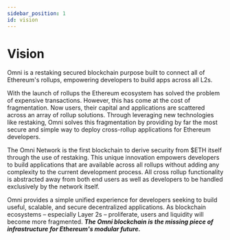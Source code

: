 ```yaml
---
sidebar_position: 1
id: vision
---
```


# Vision

Omni is a restaking secured blockchain purpose built to connect all of Ethereum's rollups, empowering developers to build apps across all L2s.

With the launch of rollups the Ethereum ecosystem has solved the problem of expensive transactions. However, this has come at the cost of fragmentation. Now users, their capital and applications are scattered across an array of rollup solutions. Through leveraging new technologies like restaking, Omni solves this fragmentation by providing by far the most secure and simple way to deploy cross-rollup applications for Ethereum developers.

The Omni Network is the first blockchain to derive security from $ETH itself through the use of restaking. This unique innovation empowers developers to build applications that are available across all rollups without adding any complexity to the current development process. All cross rollup functionality is abstracted away from both end users as well as developers to be handled exclusively by the network itself.

Omni provides a simple unified experience for developers seeking to build useful, scalable, and secure decentralized applications. As blockchain ecosystems – especially Layer 2s – proliferate, users and liquidity will become more fragmented. _**The Omni blockchain is the missing piece of infrastructure for Ethereum's modular future.**_
